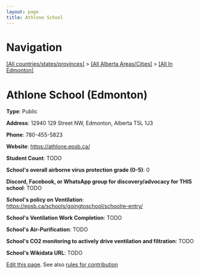 ```yaml
---
layout: page
title: Athlone School
---
```

# Navigation

[[All countries/states/provinces]](../../..) > [[All Alberta Areas/Cities]](../..) > [[All In Edmonton]](..)

# Athlone School (Edmonton)

**Type**: Public

**Address**: 12940 129 Street NW, Edmonton, Alberta T5L 1J3

**Phone**: 780-455-5823

**Website**: <https://athlone.epsb.ca/>

**Student Count**: TODO

**School's overall airborne virus protection grade (0-5)**: 0

**Discord, Facebook, or WhatsApp group for discovery/advocacy for THIS school**: TODO

**School's policy on Ventilation**: <https://epsb.ca/schools/goingtoschool/schoolre-entry/>

**School's Ventilation Work Completion**: TODO

**School's Air-Purification**: TODO

**School's CO2 monitoring to actively drive ventilation and filtration**: TODO

**School's Wikidata URL**: TODO


[Edit this page](https://github.com/ventilate-schools/AB/edit/main/./Edmonton/Athlone_School.md). See also [rules for contribution](../../../contribution-rules/)